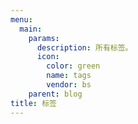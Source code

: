 ```yaml
---
menu:
  main:
    params:
      description: 所有标签。
      icon:
        color: green
        name: tags
        vendor: bs
    parent: blog
title: 标签
---
```

